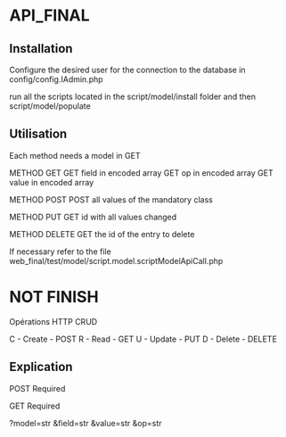 # API_FINAL

## Installation

Configure the desired user for the connection to the database in config/config.IAdmin.php

run all the scripts located in the script/model/install folder and then script/model/populate

## Utilisation

Each method needs a model in GET

METHOD GET
GET field in encoded array
GET op in encoded array
GET value in encoded array

METHOD POST
POST all values of the mandatory class

METHOD PUT
GET id with all values changed

METHOD DELETE
GET the id of the entry to delete


If necessary refer to the file web_final/test/model/script.model.scriptModelApiCall.php


# NOT FINISH

Opérations HTTP 
CRUD

C - Create - POST
R - Read - GET
U - Update - PUT
D - Delete - DELETE


## Explication

POST Required


GET Required

?model=str &field=str &value=str &op=str

